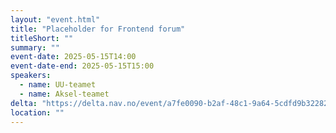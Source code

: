 ```yaml
---
layout: "event.html"
title: "Placeholder for Frontend forum"
titleShort: ""
summary: ""
event-date: 2025-05-15T14:00
event-date-end: 2025-05-15T15:00
speakers: 
  - name: UU-teamet
  - name: Aksel-teamet
delta: "https://delta.nav.no/event/a7fe0090-b2af-48c1-9a64-5cdfd9b32282"
location: ""
---
```

